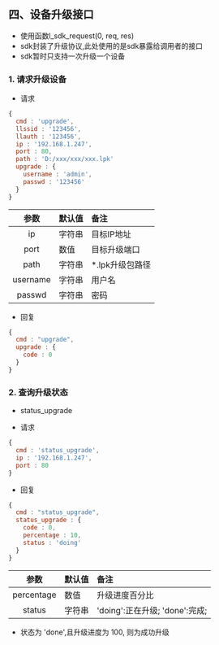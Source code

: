 ## 四、设备升级接口
* 使用函数l_sdk_request(0, req, res)
* sdk封装了升级协议,此处使用的是sdk暴露给调用者的接口
* sdk暂时只支持一次升级一个设备

### 1. 请求升级设备
* 请求

```javascript
{
  cmd : 'upgrade',
  llssid : '123456',
  llauth : '123456',
  ip : '192.168.1.247',
  port : 80,
  path : 'D:/xxx/xxx/xxx.lpk'
  upgrade : {
    username : 'admin',
    passwd : '123456'
  }
}
```

|   参数    |   默认值   |   备注    |
|:---------:|:--------- |:--------- |
| ip        | 字符串    | 目标IP地址 |
| port      | 数值      | 目标升级端口 |
| path      | 字符串    | *.lpk升级包路径 |
| username  | 字符串    | 用户名 |
| passwd    | 字符串    | 密码 |

* 回复

```javascript
{
  cmd : "upgrade",
  upgrade : {
    code : 0
  }
}
```


### 2. 查询升级状态
* status_upgrade

* 请求

```javascript
{
  cmd : 'status_upgrade',
  ip : '192.168.1.247',
  port : 80
}
```

* 回复

```javascript
{
  cmd : "status_upgrade",
  status_upgrade : {
    code : 0,
    percentage : 10,
    status : 'doing'
  }
}
```

|   参数    |   默认值   |   备注    |
|:---------:|:--------- |:--------- |
| percentage| 数值      | 升级进度百分比 |
| status    | 字符串    | 'doing':正在升级; 'done':完成; |

* 状态为 'done',且升级进度为 100, 则为成功升级
